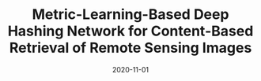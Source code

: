 ---
date: 2020-11-01

title: "Metric-Learning-Based Deep Hashing Network for Content-Based Retrieval of Remote Sensing Images"

description: |
    This repository contains the code of our metric-learning based hashing network, which learns: 1) a semantic-based metric space for effective feature representation; and 2) compact binary hash codes for fast archive search. Our network considers an interplay of multiple loss functions that allows to jointly learn a metric based semantic space facilitating similar images to be clustered together in that target space and at the same time producing compact final activations that lose negligible information when binarized.

repositories:
    - name: MHCLN @RSiM-Git
      link: https://github.com/MLEnthusiast/MHCLN

accompanying_paper:
    title: "Metric-Learning-Based Deep Hashing Network for Content-Based Retrieval of Remote Sensing Images"
    link: https://arxiv.org/abs/1904.01258

contact_people:
    - name: Subhankar Roy
      link: https://github.com/roysubhankar
---